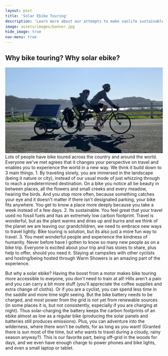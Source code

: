 ```yaml
---
layout: post
title: 'Solar Ebike Touring'
description: 'Learn more about our attempts to make vanlife sustainable'
image: assets/images/banner.jpg
hide_image: true
nav-menu: true
---
```


<h2>Why bike touring? Why solar ebike?</h2>

<p><span class="image left"><img src="assets/images/banner.jpg" alt="" /></span>
Lots of people have bike toured across the country and around the world. Everyone we've met agrees that it changes your perspective on travel and enables you to experience the world in a new way. We think it build down to  3 main things. 1. By traveling slowly, you are immersed in the landscape (being it nature or city), instead of our usual mode of just whizzing through to reach a predetermined destination. On a bike you notice all be beauty in between places, all the flowers and small creeks and every meadow, hearing the birds. And you stop more often, because something catches your eye and it doesn't matter if there isn't designated parking, your bike fits anywhere. You get to know a place more deeply because you take a week instead of a few days. 2. Its sustainable. You feel great that your travel used no fossil fuels and has an extremely low carbon footprint. Travel is wonderful, but as the plant warms and dries up and burns and we think of the planet we are leaving our grandchildren, we need to embrace new ways to travel lightly. Bike touring is solution, but its also just a more fun way to travel. 3. You meet wonderful people and experience the kindness of humanity. Never before have I gotten to know so many new people as on a bike trip. Everyone is excited about your trip and has stoies to share, plus help to offer, should you need it. Staying at campsites with other cyclists and hosting/being hosted through Warm Showers is an amazing part of the experience.
</p>
<p>
But why a solar ebike? Having the boost from a motor makes bike touring more accessible to eveyone, you don't need to train at all! Hills aren't a pain and you can carry a bit more stuff (you'll appreciate the coffee supplies and extra change of cloths). Or if you are a cyclist, you can spend less time in the saddle and more time sight seeing.  But the bike battery needs to be charged, and most power from the grid is not yet from renewable sources (in some places it is, but not consistently, especially if you are charging at night). Thus solar-charging the battery keeps the carbon footprints of an ebike almost as low as a regular bike (producing the solar panels and batteries still produces emissions). Plus, you can adventure into the wilderness, where there won't be outlets, for as long as you want! (Granted there is sun most of the time, but who wants to travel during a cloudy, rainy season anyway?). This is our favorite part, being off-grid in the woods for days, and we even have enough charge to power phones and bike lights, and even a small laptop or tablet.
</p>